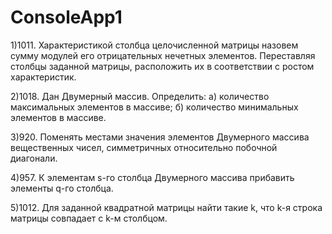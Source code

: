 # ConsoleApp1


1)1011. Характеристикой столбца целочисленной матрицы назовем сумму модулей его отрицательных нечетных элементов. Переставляя столбцы заданной матрицы, расположить их в соответствии с ростом характеристик.


2)1018. Дан Двумерный массив. Определить:
а) количество максимальных элементов в массиве;
б) количество минимальных элементов в массиве.


3)920. Поменять местами значения элементов Двумерного массива вещественных чисел, симметричных относительно побочной диагонали.


4)957. К элементам s-го столбца Двумерного массива прибавить элементы q-го столбца.


5)1012. Для заданной квадратной матрицы найти такие k, что k-я строка матрицы совпадает с k-м столбцом.
